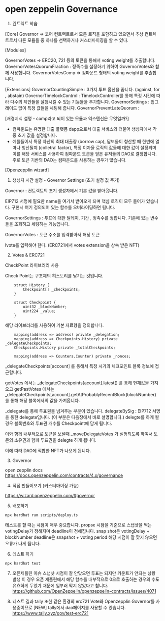 # open zeppelin Governance

1. 컨트렉트 학습


[Core]
Governor => 코어 컨트렉트로서 모든 로직을 포함하고 있으면서 추상 컨트렉트로서 다른 모듈들 중 하나를 선택하거나 커스터마이징을 할 수 있다.

[Modules]

GovernorVotes => ERC20, 721 등의 토큰을 통해서 voting weight를 추출합니다.
GovernorVotesQuorumFraction : 정족수를 설정하기 위하여 GovernorVotes와 함께 사용합니다.
GovernorVotesComp => 컴파운드 형태의 voting weight를 추출합니다.

[Extensions]
GovernorCountingSimple : 3가지 투표 옵션을 줍니다. (against, for , abstain)
GovernorTimelockControl : TimelockController를 통해 특정 시간에 따라 다수의 제안들을 실행시킬 수 있는 기능들을 추가합니다.
GovernorSettings : 업그레이드 없이 특정 값들을 세팅해 줍니다.
GovernorPreventLateQuorum : 

[배경지식 설명 - comp라고 되어 있는 모듈과 익스텐션은 무엇일까?]
* 컴파운드는 유명한 대출 플랫폼 dapp으로서 대출 서비스와 더불어 생성자에서 각종 초기 값을 설정합니다.
* 예를들어서 특정 자산의 최대 대출량 (borrow cap), 담보물이 청산할 때 한번에 얼마나 청산될지 (colletral factor), 특정 이자율 로직의 값들에 대한 값이 설정되며 이를 해당 서비스를 사용하여 컴파운드 토큰을 얻은 유저들의 DAO로 결정합니다.
주로 토큰 기반의 DAO는 컴파운드를 사용하는 경우가 많습니다.

[Openzepplin wizard]

1. 생성자
시간 설정 - Governor Settings (초기 설정 값 주기)

Governor : 컨트렉트의 초기 생성자에서 기본 값을 받아옵니다.

EIP712 서명에 필요한 name을 여기서 받아오게 되며 핵심 로직이 모두 들어가 있습니다. 구현시 여기 정의되어 있는 함수를 오버라이딩하면 됩니다.

GovernorSettings : 투표에 대한 딜레이, 기간 , 정족수를 정합니다.
기존에 있는 변수들을 조회하고 세팅하는 기능입니다.

GovernorVotes : 토큰 주소를 입력받아서 해당 토큰 

Ivote를 입력해야 한다.
(ERC721에서 votes extension을 상속 받은 NFT)

2. Votes & ERC721

CheckPoint 라이브러리 사용

Check Point는 구조체의 히스토리를 남기는 것입니다.
```
    struct History {
        Checkpoint[] _checkpoints;
    }

    struct Checkpoint {
        uint32 _blockNumber;
        uint224 _value;
    }
```

해당 라이브러리를 사용하여 기본 자료형을 정의합니다.

```
    mapping(address => address) private _delegation;
    mapping(address => Checkpoints.History) private _delegateCheckpoints;
    Checkpoints.History private _totalCheckpoints;

    mapping(address => Counters.Counter) private _nonces;
```

_delegateCheckpoints[account] 를 통해서 특정 시기의 체크포인트 블록 정보에 접근합니다.

getVotes 에서는 _delegateCheckpoints[account].latest() 를 통해 현재값을 가져오고
getPastVotes 에서는 _delegateCheckpoints[account].getAtProbablyRecentBlock(blockNumber) 를 통해 해당 블록에서의 값을 가져옵니다.

_delegate를 통해 투표권을 넘겨주는 부분이 있습니다.
delegateBySig : EIP712 서명을 통한 delegate입니다. (이 부분은 다음장에서 바로 설명합니다.)
delegte를 하게 될 경우 블록번호와 투표권 개수를 Checkpoint에 담게 됩니다.

이와 함께 내부적으로 토큰을 보낼때
_moveDelegateVotes 가 실행되도록 하여서
토큰의 소유권과 함께 투표권을 delegte 하게 됩니다.

이에 따라 DAO에 적합한 NFT가 나오게 됩니다.

3. Governor

open zepplin docs
https://docs.openzeppelin.com/contracts/4.x/governance



4. 직접 만들어보기 (커스터마이징 가능)

https://wizard.openzeppelin.com/#governor


5. 배포하기

```
npx hardhat run scripts/deploy.ts
```
테스트를 할 때는 시점이 매우 중요합니다.
propse 시점을 기준으로 스냅샷을 찍는 votingDelay가 정해지며 deadline이 정해집니다.
snap shot은 votingDelay + blockNumber
deadline은 snapshot + voting period
해당 시점이 잘 맞지 않으면 오류가 나게 됩니다.

6. 테스트 하기
```
npx hardhat test
```

7. 오픈제플린 이슈
   스냅샷 시점이 잘 안맞으면 투표는 되지만 카운트가 안되는 상황 발생
   이 경우 오픈 제플린에서 해당 함수를 내부적으로 0으로 호출하는 경우의 수도 유효하게 두었기 때문에 일부러 막지 않았다고 합니다.
   https://github.com/OpenZeppelin/openzeppelin-contracts/issues/4071

8. 테스트 결과 tally 또한 같은 환경의 erc721 Vote와 Openzepplin Governor를 사용중이므로  [NEW]
tally에서 dao페이지를 사용할 수 있습니다.
https://www.tally.xyz/gov/test-erc721